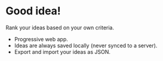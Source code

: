 # Good idea!

Rank your ideas based on your own criteria.

- Progressive web app.
- Ideas are always saved locally (never synced to a server).
- Export and import your ideas as JSON.
